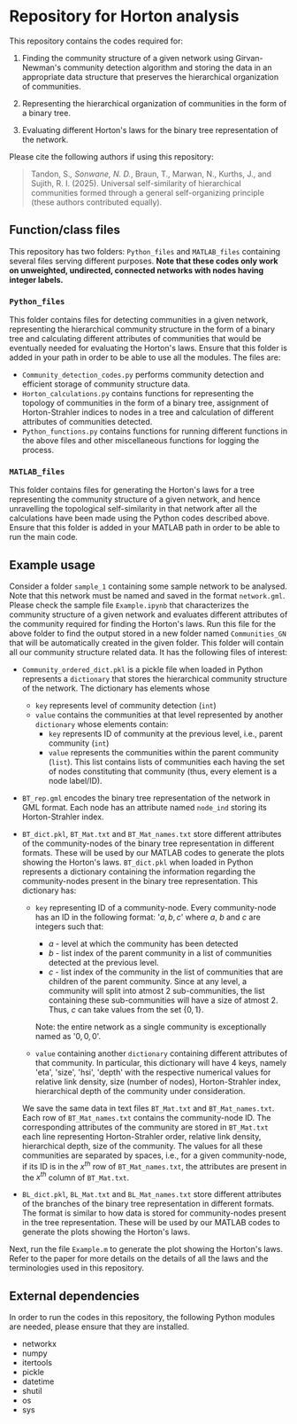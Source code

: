# Repository for Horton analysis

This repository contains the codes required for:
1. Finding the community structure of a given network using Girvan-Newman's community detection algorithm and storing the data in an appropriate data structure that preserves the hierarchical organization of communities.

1. Representing the hierarchical organization of communities in the form of a binary tree.

1. Evaluating different Horton's laws for the binary tree representation of the network.

Please cite the following authors if using this repository:

>Tandon, S.*, Sonwane, N. D.*, Braun, T., Marwan, N., Kurths, J., and Sujith, R. I. (2025). Universal self-similarity of hierarchical
communities formed through a general self-organizing principle (these authors contributed equally).

## Function/class files

This repository has two folders: `Python_files` and `MATLAB_files` containing several files serving different purposes. **Note that these codes only work on unweighted, undirected, connected networks with nodes having integer labels.**

### `Python_files`

This folder contains files for detecting communities in a given network, representing the hierarchical community structure in the form of a binary tree and calculating different attributes of communities that would be eventually needed for evaluating the Horton's laws. Ensure that this folder is added in your path in order to be able to use all the modules. The files are:

* `Community_detection_codes.py` performs community detection and efficient storage of community structure data. 
* `Horton_calculations.py` contains functions for representing the topology of communities in the form of a binary tree, assignment of Horton-Strahler indices to nodes in a tree and calculation of different attributes of communities detected.
* `Python_functions.py` contains functions for running different functions in the above files and other miscellaneous functions for logging the process.

### `MATLAB_files`

This folder contains files for generating the Horton's laws for a tree representing the community structure of a given network, and hence unravelling the topological self-similarity in that network after all the calculations have been made using the Python codes described above. Ensure that this folder is added in your MATLAB path in order to be able to run the main code.


## Example usage

Consider a folder `sample_1` containing some sample network to be analysed. Note that this network must be named and saved in the format `network.gml`. Please check the sample file `Example.ipynb` that characterizes the community structure of a given network and evaluates different attributes of the community required for finding the Horton's laws. Run this file for the above folder to find the output stored in a new folder named `Communities_GN` that will be automatically created in the given folder. This folder will contain all our community structure related data. It has the following files of interest:

* `Community_ordered_dict.pkl` is a pickle file when loaded in Python represents a `dictionary` that stores the hierarchical community structure of the network. The dictionary has elements whose
    * `key` represents level of community detection (`int`)
    * `value` contains the communities at that level represented by another `dictionary` whose elements contain:
        * `key` represents ID of community at the previous level, i.e., parent community (`int`)
        * `value` represents the communities within the parent community (`list`). This list contains lists of communities each having the set of nodes constituting that community (thus, every element is a node label/ID).
* `BT_rep.gml` encodes the binary tree representation of the network in GML format. Each node has an attribute named `node_ind` storing its Horton-Strahler index.
* `BT_dict.pkl`, `BT_Mat.txt` and `BT_Mat_names.txt` store different attributes of the community-nodes of the binary tree representation in different formats. These will be used by our MATLAB codes to generate the plots showing the Horton's laws. `BT_dict.pkl` when loaded in Python represents a dictionary containing the information regarding the community-nodes present in the binary tree representation. This dictionary has:
    * `key` representing ID of a community-node. Every community-node has an ID in the following format:
    '$a,b,c$' where $a$, $b$ and $c$ are integers such that:
        * $a$ - level at which the community has been detected
        * $b$ - list index of the parent community in a list of communities detected at the previous level.
        * $c$ - list index of the community in the list of communities that are children of the parent community. Since at any level, a community will split into atmost 2 sub-communities, the list containing these sub-communities will have a size of atmost 2. Thus, $c$ can take values from the set $\{0,1\}$.
    
        Note: the entire network as a single community is exceptionally named as '$0,0,0$'.
    * `value` containing another `dictionary` containing different attributes of that community. In particular, this dictionary will have 4 keys, namely 'eta', 'size', 'hsi', 'depth' with the respective numerical values for relative link density, size (number of nodes), Horton-Strahler index, hierarchical depth of the community under consideration.

    We save the same data in text files `BT_Mat.txt` and `BT_Mat_names.txt`. Each row of `BT_Mat_names.txt` contains the community-node ID. The corresponding attributes of the community are stored in `BT_Mat.txt` each line representing Horton-Strahler order, relative link density, hierarchical depth, size of the community. The values for all these communities are separated by spaces, i.e., for a given community-node, if its ID is in the $x^{th}$ row of `BT_Mat_names.txt`, the attributes are present in the $x^{th}$ column of `BT_Mat.txt`.
* `BL_dict.pkl`, `BL_Mat.txt` and `BL_Mat_names.txt` store different attributes of the branches of the binary tree representation in different formats. The format is similar to how data is stored for community-nodes present in the tree representation. These will be used by our MATLAB codes to generate the plots showing the Horton's laws.

Next, run the file `Example.m` to generate the plot showing the Horton's laws. Refer to the paper for more details on the details of all the laws and the terminologies used in this repository.

## External dependencies

In order to run the codes in this repository, the following Python modules are needed, please ensure that they are installed.
* networkx
* numpy
* itertools
* pickle
* datetime
* shutil
* os
* sys

